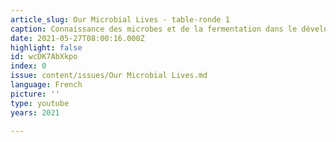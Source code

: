 ```yaml
---
article_slug: Our Microbial Lives - table-ronde 1
caption: Connaissance des microbes et de la fermentation dans le développement durable
date: 2021-05-27T08:00:16.000Z
highlight: false
id: wcDK7AbXkpo
index: 0
issue: content/issues/Our Microbial Lives.md
language: French
picture: ''
type: youtube
years: 2021

---
```

